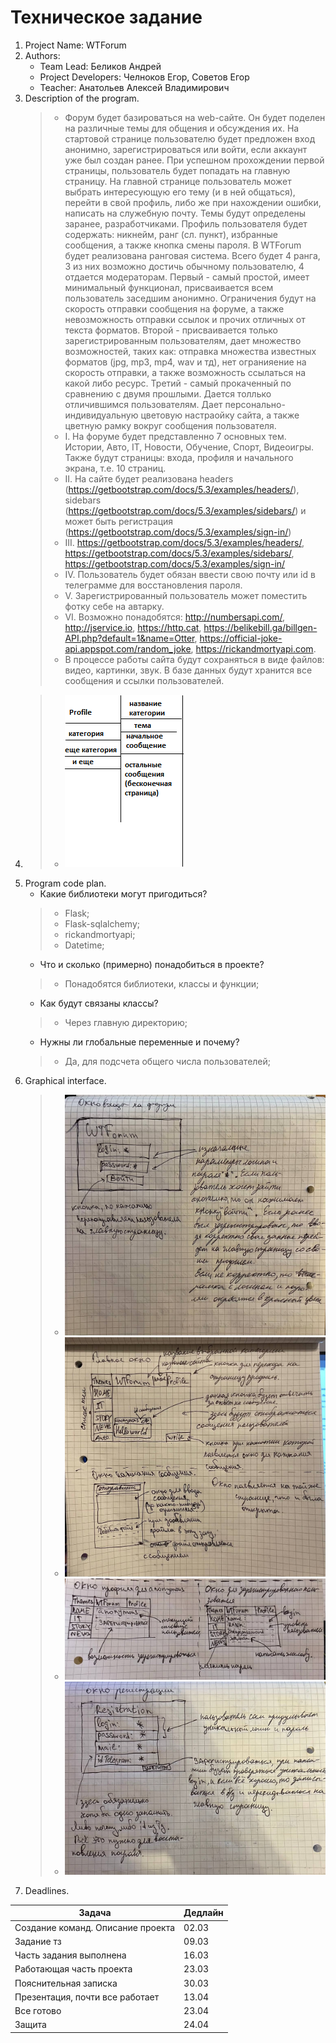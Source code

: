 # Техническое задание

1. Project Name: WTForum
2. Authors:
    - Team Lead: Беликов Андрей
    - Project Developers: Челноков Егор, Советов Егор
    - Teacher: Анатольев Алексей Владимирович
3. Description of the program.
      >- Форум будет базироваться на web-сайте. Он будет поделен на различные темы для общения и обсуждения их.
      На стартовой странице пользователю будет предложен вход анонимно, зарегистрироваться или войти, если аккаунт уже был создан ранее.
      При успешном прохождении первой страницы, пользователь будет попадать на главную страницу.
      На главной странице пользователь может выбрать интересующую его тему (и в ней общаться),
      перейти в свой профиль, либо же при нахождении ошибки, написать на служебную почту.
      Темы будут определены заранее, разработчиками.
      Профиль пользователя будет содержать: никнейм, ранг (сл. пункт), избранные сообщения, а также кнопка смены пароля.
      В WTForum будет реализована ранговая система. Всего будет 4 ранга, 3 из них возможно достичь обычному пользователю,
      4 отдается модераторам. Первый - самый простой, имеет минимальный функционал, присваивается всем пользователь заседшим анонимно.
      Ограничения будут на скорость отправки сообщения на форуме, а также невозможность отправки ссылок и прочих отличных от текста форматов.
      Второй - присваивается только зарегистрированным пользователям, дает множество возможностей, таких как:
      отправка множества известных форматов (jpg, mp3, mp4, wav и тд), нет огранияение на скорость отправки,
      а также возможность ссылаться на какой либо ресурс. Третий - самый прокаченный по сравнению с двумя прошлыми.
      Дается толлько отличившимся пользователям. Дает персонально-индивидуальную цветовую настраойку сайта,
      а также цветную рамку вокруг сообщения пользователя.
      >- I. На форуме будет представленно 7 основных тем. Истории, Авто, IT, Новости, Обучение, Спорт, Видеоигры. Также будут страницы:
      входа, профиля и начального экрана, т.е. 10 страниц.
      >- II. На сайте будет реализована headers (https://getbootstrap.com/docs/5.3/examples/headers/),
      sidebars (https://getbootstrap.com/docs/5.3/examples/sidebars/) и может быть регистрация (https://getbootstrap.com/docs/5.3/examples/sign-in/)
      >- III. https://getbootstrap.com/docs/5.3/examples/headers/, https://getbootstrap.com/docs/5.3/examples/sidebars/,
      https://getbootstrap.com/docs/5.3/examples/sign-in/
      >- IV. Пользователь будет обязан ввести свою почту или id в телеграмме для восстановления пароля.
      >- V. Зарегистрированный пользователь может поместить фотку себе на автарку.
      >- VI. Возможно понадобятся: http://numbersapi.com/, http://jservice.io, https://http.cat,
      https://belikebill.ga/billgen-API.php?default=1&name=Otter, https://official-joke-api.appspot.com/random_joke,
      https://rickandmortyapi.com.
      >- В процессе работы сайта будут сохраняться в виде файлов: видео, картинки, звук. 
      В базе данных будут хранится все сообщения и ссылки пользователей.
4. >- ![](../images/site%20scheme.png)
5. Program code plan.
      - Какие библиотеки могут пригодиться?
      >- Flask;
      >- Flask-sqlalchemy;
      >- rickandmortyapi;
      >- Datetime;
      - Что и сколько (примерно) понадобиться в проекте?
      >- Понадобятся библиотеки, классы и функции;
      - Как будут связаны классы?
      >- Через главную директорию;
      - Нужны ли глобальные переменные и почему?
      >- Да, для подсчета общего числа пользователей;
6. Graphical interface.
      >- ![](../images/Login_window.jpg)
      >- ![](../images/Main_and_WriteMess_windows.jpg)
      >- ![](../images/Profile_window.jpg)
      >- ![](../images/Registration_window.jpg)
7. Deadlines.

| Задача                            | Дедлайн |
|-----------------------------------|---------|
| Создание команд. Описание проекта | 02.03   |
| Задание тз                        | 09.03   |
| Часть задания выполнена           | 16.03   |
| Работающая часть проекта          | 23.03   |
| Пояснительная записка             | 30.03   |
| Презентация, почти все работает   | 13.04   |
| Все готово                        | 23.04   |
| Защита                            | 24.04   |

